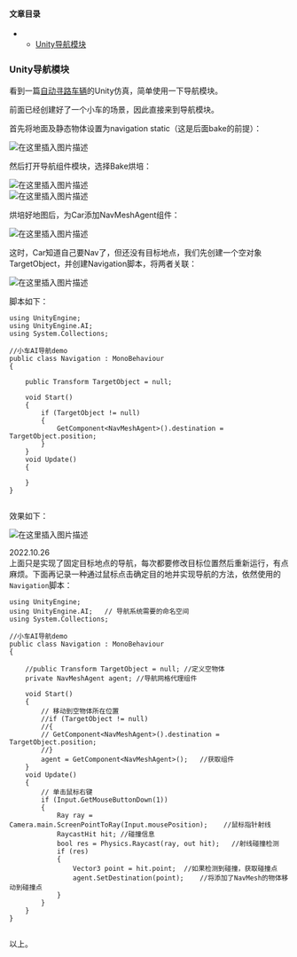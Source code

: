 








#### 文章目录


* + [Unity导航模块](#Unity_1)




### Unity导航模块


看到一篇[自动寻路车辆](http://t.csdn.cn/pYMRp)的Unity仿真，简单使用一下导航模块。


前面已经创建好了一个小车的场景，因此直接来到导航模块。


首先将地面及静态物体设置为navigation static（这是后面bake的前提）：


![在这里插入图片描述](https://img-blog.csdnimg.cn/db9614fb314b45918fef69b8b33c24a4.png)


然后打开导航组件模块，选择Bake烘培：


![在这里插入图片描述](https://img-blog.csdnimg.cn/f23ee02f81634318856be55f18e62de5.png)  
 ![在这里插入图片描述](https://img-blog.csdnimg.cn/a41b5e2458f14b27961b987be102efbf.png)


烘培好地图后，为Car添加NavMeshAgent组件：


![在这里插入图片描述](https://img-blog.csdnimg.cn/b08dc34d27a64e44a788e3df835a6279.png)


这时，Car知道自己要Nav了，但还没有目标地点，我们先创建一个空对象TargetObject，并创建Navigation脚本，将两者关联：


![在这里插入图片描述](https://img-blog.csdnimg.cn/e30cf4d2d01d4c5490c697d1aea0ac2f.png)


脚本如下：



```
using UnityEngine;
using UnityEngine.AI;
using System.Collections;

//小车AI导航demo
public class Navigation : MonoBehaviour
{

    public Transform TargetObject = null;

    void Start()
    {
        if (TargetObject != null)
        {
            GetComponent<NavMeshAgent>().destination = TargetObject.position;
        }
    }
    void Update()
    {

    }
}


```

效果如下：


![在这里插入图片描述](https://img-blog.csdnimg.cn/6881e298c95e41378600c4fdd2daf4d5.png)


2022.10.26  
 上面只是实现了固定目标地点的导航，每次都要修改目标位置然后重新运行，有点麻烦。下面再记录一种通过鼠标点击确定目的地并实现导航的方法，依然使用的`Navigation`脚本：



```
using UnityEngine;
using UnityEngine.AI;	// 导航系统需要的命名空间
using System.Collections;

//小车AI导航demo
public class Navigation : MonoBehaviour
{

    //public Transform TargetObject = null; //定义空物体
    private NavMeshAgent agent; //导航网格代理组件

    void Start()
    {
        // 移动到空物体所在位置
        //if (TargetObject != null)
        //{
        // GetComponent<NavMeshAgent>().destination = TargetObject.position;
        //}
        agent = GetComponent<NavMeshAgent>();   //获取组件
    }
    void Update()
    {
        // 单击鼠标右键
        if (Input.GetMouseButtonDown(1))
        {
            Ray ray = Camera.main.ScreenPointToRay(Input.mousePosition);    //鼠标指针射线
            RaycastHit hit; //碰撞信息
            bool res = Physics.Raycast(ray, out hit);   //射线碰撞检测
            if (res)
            {
                Vector3 point = hit.point;  //如果检测到碰撞，获取碰撞点
                agent.SetDestination(point);    //将添加了NavMesh的物体移动到碰撞点
            }
        }
    }
}


```

以上。





